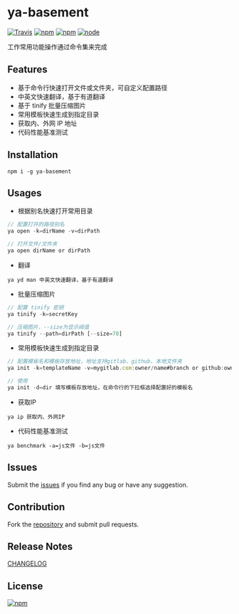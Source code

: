 ya-basement
==========================
[![Travis](https://img.shields.io/travis/ybg555/ya-basement.svg)](https://travis-ci.org/ybg555/ya-basement)
[![npm](https://img.shields.io/npm/dm/ya-basement.svg)](https://www.npmjs.com/package/ya-basement)
[![npm](https://img.shields.io/npm/v/ya-basement.svg)](https://www.npmjs.com/package/ya-basement)
[![node](https://img.shields.io/node/v/ya-basement.svg)](https://www.npmjs.com/package/ya-basement)

工作常用功能操作通过命令集来完成

## Features

* 基于命令行快速打开文件或文件夹，可自定义配置路径
* 中英文快速翻译，基于有道翻译
* 基于 tinify 批量压缩图片
* 常用模板快速生成到指定目录
* 获取内、外网 IP 地址
* 代码性能基准测试

## Installation

```shell
npm i -g ya-basement
```

## Usages

* 根据别名快速打开常用目录

```js
// 配置打开的路径别名
ya open -k=dirName -v=dirPath

// 打开文件/文件夹
ya open dirName or dirPath
```

* 翻译

```shell
ya yd man 中英文快速翻译，基于有道翻译
```

* 批量压缩图片

```js
// 配置 tinify 密钥
ya tinify -k=secretKey

// 压缩图片，--size为显示阀值
ya tinify --path=dirPath [--size=70]
```

* 常用模板快速生成到指定目录

```js
// 配置模板名和模板存放地址，地址支持gitlab、github、本地文件夹
ya init -k=templateName -v=mygitlab.com:owner/name#branch or github:owner/name or localDir

// 使用
ya init -d=dir 填写模板存放地址，在命令行的下拉框选择配置好的模板名
```

* 获取IP

```shell
ya ip 获取内、外网IP
```

* 代码性能基准测试

```shell
ya benchmark -a=js文件 -b=js文件
```


## Issues

Submit the [issues](https://github.com/ybg555/ya-basement/issues) if you find any bug or have any suggestion.

## Contribution

Fork the [repository](https://github.com/ybg555/ya-basement/tree/master) and submit pull requests.

## Release Notes

[CHANGELOG](https://github.com/ybg555/ya-basement/blob/master/CHANGELOG.md)

## License

[![npm](https://img.shields.io/npm/l/ya-basement.svg)](https://github.com/ybg555/ya-basement/blob/master/LICENSE.md)

